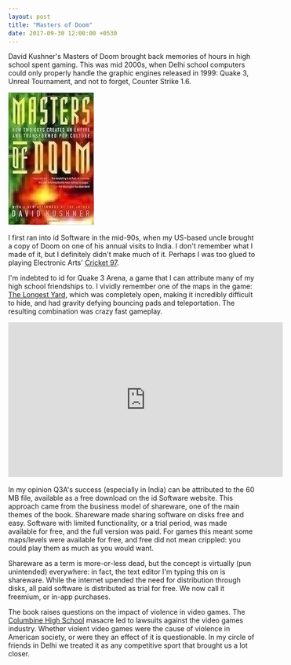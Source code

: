 ```yaml
---
layout: post
title: "Masters of Doom"
date: 2017-09-30 12:00:00 +0530
---
```


David Kushner's Masters of Doom brought back memories of hours in high school spent gaming. This was mid 2000s, when Delhi school computers could only properly handle the graphic engines released in 1999: Quake 3, Unreal Tournament, and not to forget, Counter Strike 1.6.

![Masters of Doom](/images/doom.jpg)

I first ran into id Software in the mid-90s, when my US-based uncle brought a copy of Doom on one of his annual visits to India. I don't remember what I made of it, but I definitely didn't make much of it. Perhaps I was too glued to playing Electronic Arts' [Cricket 97](https://www.myabandonware.com/game/cricket-97-2bo).

I'm indebted to id for Quake 3 Arena, a game that I can attribute many of my high school friendships to. I vividly remember one of the maps in the game: [The Longest Yard](http://quake.wikia.com/wiki/Q3DM17:_The_Longest_Yard), which was completely open, making it incredibly difficult to hide, and had gravity defying bouncing pads and teleportation. The resulting combination was crazy fast gameplay.

<iframe width="560" height="315" src="https://www.youtube.com/embed/ZuuyoKqby2U" frameborder="0" allow="accelerometer; autoplay; encrypted-media; gyroscope; picture-in-picture" allowfullscreen></iframe>

In my opinion Q3A's success (especially in India) can be attributed to the 60 MB file, available as a free download on the id Software website. This approach came from the business model of shareware, one of the main themes of the book. Shareware made sharing software on disks free and easy. Software with limited functionality, or a trial period, was made available for free, and the full version was paid. For games this meant some maps/levels were available for free, and free did not mean crippled: you could play them as much as you would want.

Shareware as a term is more-or-less dead, but the concept is virtually (pun unintended) everywhere: in fact, the text editor I'm typing this on is shareware. While the internet upended the need for distribution through disks, all paid software is distributed as trial for free. We now call it freemium, or in-app purchases.

The book raises questions on the impact of violence in video games. The [Columbine High School](https://en.wikipedia.org/wiki/Columbine_High_School_massacre) masacre led to lawsuits against the video games industry. Whether violent video games were the cause of violence in American society, or were they an effect of it is questionable. In my circle of friends in Delhi we treated it as any competitive sport that brought us a lot closer.
